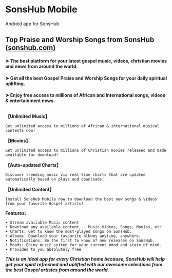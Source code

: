 # SonsHub Mobile
Android app for SonsHub


## Top Praise and Worship Songs from SonsHub ([sonshub.com](sonshub.com))

#### ➤ The best platform for your latest gospel music, videos, christian movies and news from around the world. 
#### ➤ Get all the best Gospel Praise and Worship Songs for your daily spiritual uplifting. 
#### ➤ Enjoy free access to millions of African and International songs, videos & entertainment news.

##

<b>【Unlimited Music】</b> 

    Get unlimited access to millions of African & international musical contents now!

<b>【Movies】</b> 
  
    Get unlimited access to millions of Christian movies released and made available for download!

<b>【Auto-updated Charts】</b> 
  
    Discover trending music via real-time charts that are updated automatically based on plays and downloads. 

<b>【Unlimited Content】</b> 
  
    Install SonsHub Mobile now to download the best new songs & videos from your favorite Gospel artists! 


<b>Features:</b>

    ➤ Stream available Music content
    ➤ Download any available content... Music Videos, Songs, Movies, etc
    ➤ Charts: Get to know the most-played songs on SonsHub.
    ➤ Albums: Download your favourite albums anytime, anywhere.
    ➤ Notifications: Be the first to know of new releases on SonsHub.
    ➤ Moods: Enjoy music suited for your current mood and state of mind.
    ➤ Provided to you absolutely free

<b><i>This is an ideal app for every Christian home because, SonsHub will help get your spirit refreshed and uplifted with our awesome selections from the best Gospel artistes from around the world.</i></b>
